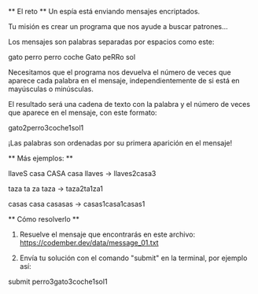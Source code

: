 ** El reto **
Un espía está enviando mensajes encriptados.

Tu misión es crear un programa que nos ayude a buscar patrones...

Los mensajes son palabras separadas por espacios como este:

gato perro perro coche Gato peRRo sol

Necesitamos que el programa nos devuelva el número de veces que aparece cada palabra en el mensaje, independientemente de si está en mayúsculas o minúsculas.

El resultado será una cadena de texto con la palabra y el número de veces que aparece en el mensaje, con este formato:

gato2perro3coche1sol1

¡Las palabras son ordenadas por su primera aparición en el mensaje!

** Más ejemplos: **

llaveS casa CASA casa llaves -> llaves2casa3

taza ta za taza -> taza2ta1za1

casas casa casasas -> casas1casa1casas1


** Cómo resolverlo **

1. Resuelve el mensaje que encontrarás en este archivo: https://codember.dev/data/message_01.txt

2. Envía tu solución con el comando "submit" en la terminal, por ejemplo así:

submit perro3gato3coche1sol1